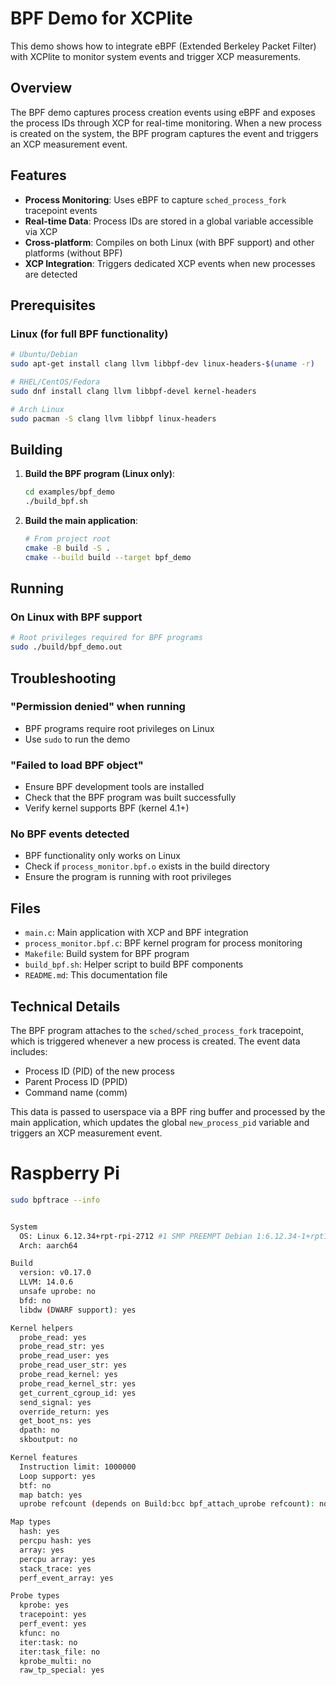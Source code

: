 # BPF Demo for XCPlite

This demo shows how to integrate eBPF (Extended Berkeley Packet Filter) with XCPlite to monitor system events and trigger XCP measurements.

## Overview

The BPF demo captures process creation events using eBPF and exposes the process IDs through XCP for real-time monitoring. When a new process is created on the system, the BPF program captures the event and triggers an XCP measurement event.

## Features

- **Process Monitoring**: Uses eBPF to capture `sched_process_fork` tracepoint events
- **Real-time Data**: Process IDs are stored in a global variable accessible via XCP
- **Cross-platform**: Compiles on both Linux (with BPF support) and other platforms (without BPF)
- **XCP Integration**: Triggers dedicated XCP events when new processes are detected

## Prerequisites

### Linux (for full BPF functionality)

```bash
# Ubuntu/Debian
sudo apt-get install clang llvm libbpf-dev linux-headers-$(uname -r)

# RHEL/CentOS/Fedora
sudo dnf install clang llvm libbpf-devel kernel-headers

# Arch Linux
sudo pacman -S clang llvm libbpf linux-headers
```

## Building

1. **Build the BPF program (Linux only)**:

   ```bash
   cd examples/bpf_demo
   ./build_bpf.sh
   ```

2. **Build the main application**:

   ```bash
   # From project root
   cmake -B build -S .
   cmake --build build --target bpf_demo
   ```

## Running

### On Linux with BPF support

```bash
# Root privileges required for BPF programs
sudo ./build/bpf_demo.out
```

## Troubleshooting

### "Permission denied" when running

- BPF programs require root privileges on Linux
- Use `sudo` to run the demo

### "Failed to load BPF object"

- Ensure BPF development tools are installed
- Check that the BPF program was built successfully
- Verify kernel supports BPF (kernel 4.1+)

### No BPF events detected

- BPF functionality only works on Linux
- Check if `process_monitor.bpf.o` exists in the build directory
- Ensure the program is running with root privileges

## Files

- `main.c`: Main application with XCP and BPF integration
- `process_monitor.bpf.c`: BPF kernel program for process monitoring
- `Makefile`: Build system for BPF program
- `build_bpf.sh`: Helper script to build BPF components
- `README.md`: This documentation file

## Technical Details

The BPF program attaches to the `sched/sched_process_fork` tracepoint, which is triggered whenever a new process is created. The event data includes:

- Process ID (PID) of the new process
- Parent Process ID (PPID)
- Command name (comm)

This data is passed to userspace via a BPF ring buffer and processed by the main application, which updates the global `new_process_pid` variable and triggers an XCP measurement event.

# Raspberry Pi

```bash
sudo bpftrace --info


System
  OS: Linux 6.12.34+rpt-rpi-2712 #1 SMP PREEMPT Debian 1:6.12.34-1+rpt1~bookworm (2025-06-26)
  Arch: aarch64

Build
  version: v0.17.0
  LLVM: 14.0.6
  unsafe uprobe: no
  bfd: no
  libdw (DWARF support): yes

Kernel helpers
  probe_read: yes
  probe_read_str: yes
  probe_read_user: yes
  probe_read_user_str: yes
  probe_read_kernel: yes
  probe_read_kernel_str: yes
  get_current_cgroup_id: yes
  send_signal: yes
  override_return: yes
  get_boot_ns: yes
  dpath: no
  skboutput: no

Kernel features
  Instruction limit: 1000000
  Loop support: yes
  btf: no
  map batch: yes
  uprobe refcount (depends on Build:bcc bpf_attach_uprobe refcount): no

Map types
  hash: yes
  percpu hash: yes
  array: yes
  percpu array: yes
  stack_trace: yes
  perf_event_array: yes

Probe types
  kprobe: yes
  tracepoint: yes
  perf_event: yes
  kfunc: no
  iter:task: no
  iter:task_file: no
  kprobe_multi: no
  raw_tp_special: yes

```
